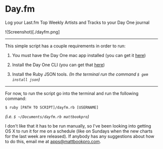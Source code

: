 Day.fm
======

Log your Last.fm Top Weekly Artists and Tracks to your Day One journal

!(Screenshot)[./dayfm.png]

---

This simple script has a couple requirements in order to run:

1. You must have the Day One mac app installed (you can get it [here](http://bit.ly/DayOneMac))

2. Install the Day One CLI (you can get that [here](http://dayoneapp.com/downloads/dayone-cli.pkg))

3. Install the Ruby JSON tools.  *(In the terminal run the command `$ gem install json`)*

---

For now, to run the script go into the terminal and run the following command:

`$ ruby [PATH TO SCRIPT]/dayfm.rb [USERNAME]`

*(i.e. `$ ~/Documents/dayfm.rb mattbookpro`)*

I don't like that it has to be run manually, so I've been looking into getting OS X to run it for me on a schedule (like on Sundays when the new charts for the last week are released). If anybody has any suggestions about how to do this, email me at apps@mattbookpro.com.

